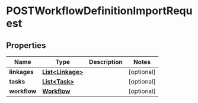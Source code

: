 

# POSTWorkflowDefinitionImportRequest


## Properties

| Name | Type | Description | Notes |
|------------ | ------------- | ------------- | -------------|
|**linkages** | [**List&lt;Linkage&gt;**](Linkage.md) |  |  [optional] |
|**tasks** | [**List&lt;Task&gt;**](Task.md) |  |  [optional] |
|**workflow** | [**Workflow**](Workflow.md) |  |  [optional] |



